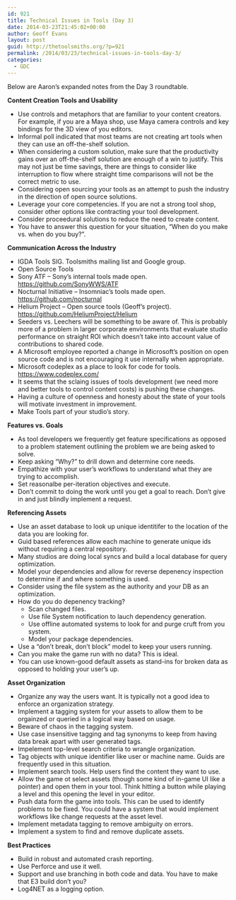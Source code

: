 ```yaml
---
id: 921
title: Technical Issues in Tools (Day 3)
date: 2014-03-23T21:45:02+00:00
author: Geoff Evans
layout: post
guid: http://thetoolsmiths.org/?p=921
permalink: /2014/03/23/technical-issues-in-tools-day-3/
categories:
  - GDC
---
```

Below are Aaron&#8217;s expanded notes from the Day 3 roundtable.

**Content Creation Tools and Usability**

  * Use controls and metaphors that are familiar to your content creators. For example, if you are a Maya shop, use Maya camera controls and key bindings for the 3D view of you editors.
  * Informal poll indicated that most teams are not creating art tools when they can use an off-the-shelf solution.
  * When considering a custom solution, make sure that the productivity gains over an off-the-shelf solution are enough of a win to justify. This may not just be time savings, there are things to consider like interruption to flow where straight time comparisons will not be the correct metric to use.
  * Considering open sourcing your tools as an attempt to push the industry in the direction of open source solutions.
  * Leverage your core competencies. If you are not a strong tool shop, consider other options like contracting your tool development.
  * Consider proceedural solutions to reduce the need to create content.
  * You have to answer this question for your situation, &#8220;When do you make vs. when do you buy?&#8221;.

**Communication Across the Industry**

  * IGDA Tools SIG. Toolsmiths mailing list and Google group.
  * Open Source Tools
  * Sony ATF &#8211; Sony&#8217;s internal tools made open. https://github.com/SonyWWS/ATF
  * Nocturnal Initiative &#8211; Insomniac&#8217;s tools made open. https://github.com/nocturnal
  * Helium Project &#8211; Open source tools (Geoff&#8217;s project). https://github.com/HeliumProject/Helium
  * Seeders vs. Leechers will be something to be aware of. This is probably more of a problem in larger corporate environments that evaluate studio performance on straight ROI which doesn&#8217;t take into account value of contributions to shared code.
  * A Microsoft employee reported a change in Microsoft&#8217;s position on open source code and is not encouraging it use internally when appropriate.
  * Microsoft codeplex as a place to look for code for tools. https://www.codeplex.com/
  * It seems that the sclaing issues of tools development (we need more and better tools to control content costs) is pushing these changes.
  * Having a culture of openness and honesty about the state of your tools will motivate investment in improvement.
  * Make Tools part of your studio&#8217;s story.

**Features vs. Goals**

  * As tool developers we frequently get feature specifications as opposed to a problem statement outlining the problem we are being asked to solve.
  * Keep asking &#8220;Why?&#8221; to drill down and determine core needs.
  * Empathize with your user&#8217;s workflows to understand what they are trying to accomplish.
  * Set reasonalbe per-iteration objectives and execute.
  * Don&#8217;t commit to doing the work until you get a goal to reach. Don&#8217;t give in and just blindly implement a request.

**Referencing Assets**

  * Use an asset database to look up unique identitifer to the location of the data you are looking for.
  * Guid based references allow each machine to generate unique ids without requiring a central repository.
  * Many studios are doing local syncs and build a local database for query optimization.
  * Model your dependencies and allow for reverse depenency inspection to determine if and where something is used.
  * Consider using the file system as the authority and your DB as an optimization.
  * How do you do depenency tracking? 
      * Scan changed files.
      * Use file System notification to lauch dependency generation.
      * Use offline automated systems to look for and purge cruft from you system.
      * Model your package dependencies.
  * Use a &#8220;don&#8217;t break, don&#8217;t block&#8221; model to keep your users running.
  * Can you make the game run with no data? This is ideal.
  * You can use known-good default assets as stand-ins for broken data as opposed to holding your user&#8217;s up.

**Asset Organization**

  * Organize any way the users want. It is typically not a good idea to enforce an organization strategy.
  * Implement a tagging system for your assets to allow them to be orgainzed or queried in a logical way based on usage.
  * Beware of chaos in the tagging system.
  * Use case insensitive tagging and tag synonyms to keep from having data break apart with user generated tags.
  * Impelement top-level search criteria to wrangle organization.
  * Tag objects with unique identifier like user or machine name. Guids are frequently used in this situation.
  * Implement search tools. Help users find the content they want to use.
  * Allow the game ot select assets (though some kind of in-game UI like a pointer) and open them in your tool. Think hitting a button while playing a level and this opening the level in your editor.
  * Push data form the game into tools. This can be used to identify problems to be fixed. You could have a system that would implement workflows like change requests at the asset level.
  * Implement metadata tagging to remove ambiguity on errors.
  * Implement a system to find and remove duplicate assets.

**Best Practices**

  * Build in robust and automated crash reporting.
  * Use Perforce and use it well.
  * Support and use branching in both code and data. You have to make that E3 build don&#8217;t you?
  * Log4NET as a logging option.